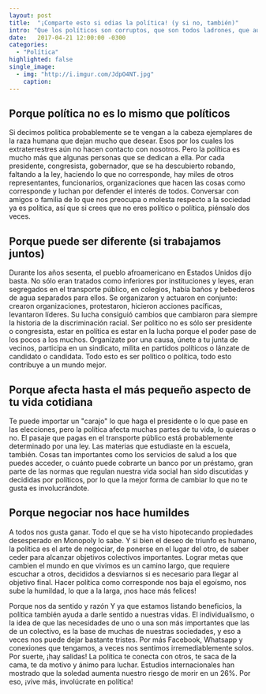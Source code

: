 ```yaml
---
layout: post
title:  "¡Comparte esto si odias la política! (y si no, también)"
intro: "Que los políticos son corruptos, que son todos ladrones, que aunque vote nada va a cambiar, las razones para perder la esperanza en la política son muchas. Acá te damos cinco argumentos de por qué (en verdad) no es tan mala, y por qué eres fundamental para cambiarla"
date:   2017-04-21 12:00:00 -0300
categories:
  - "Política"
highlighted: false
single_image:
  - img: "http://i.imgur.com/JdpO4NT.jpg"
    caption:
---
```

## Porque política no es lo mismo que políticos

Si decimos política probablemente se te vengan a la cabeza ejemplares de la raza humana que dejan mucho que desear. Esos por los cuales los extraterrestres aún no hacen contacto con nosotros. Pero la política es mucho más que algunas personas que se dedican a ella. Por cada presidente, congresista, gobernador, que se ha descubierto robando, faltando a la ley, haciendo lo que no corresponde, hay miles de otros representantes, funcionarios, organizaciones que hacen las cosas como corresponde y luchan por defender el interés de todos. Conversar con amigos o familia de lo que nos preocupa o molesta respecto a la sociedad ya es política, así que si crees que no eres político o política, piénsalo dos veces.

<!--Foto/ilustración movimientos civiles-->

## Porque puede ser diferente (si trabajamos juntos)

Durante los años sesenta, el pueblo afroamericano en Estados Unidos dijo basta. No sólo eran tratados como inferiores por instituciones y leyes, eran segregados en el transporte público, en colegios, había baños y bebederos de agua separados para ellos. Se organizaron y actuaron en conjunto: crearon organizaciones, protestaron, hicieron acciones pacíficas, levantaron líderes. Su lucha consiguió cambios que cambiaron para siempre la historia de la discriminación racial. Ser político no es sólo ser presidente o congresista, estar en política es estar en la lucha porque el poder pase de los pocos a los muchos. Organízate por una causa, únete a tu junta de vecinos, participa en un sindicato, milita en partidos políticos o lánzate de candidato o candidata. Todo esto es ser político o política, todo esto contribuye a un mundo mejor.

<!--Ilustración/foto que muestre símbolos de: micro, salud, marihuana, dinero, matrimonio-->

## Porque afecta hasta el más pequeño aspecto de tu vida cotidiana

Te puede importar un "carajo" lo que haga el presidente o lo que pase en las elecciones, pero la política afecta muchas partes de tu vida, lo quieras o no. El pasaje que pagas en el transporte público está probablemente determinado por una ley. Las materias que estudiaste en la escuela, también. Cosas tan importantes como los servicios de salud a los que puedes acceder, o cuánto puede cobrarte un banco por un préstamo, gran parte de las normas que regulan nuestra vida social han sido discutidas y decididas por políticos, por lo que la mejor forma de cambiar lo que no te gusta es involucrándote.

<!--¿Sugerencias de foto?-->

## Porque negociar nos hace humildes

A todos nos gusta ganar. Todo el que se ha visto hipotecando propiedades desesperado en Monopoly lo sabe. Y si bien el deseo de triunfo es humano, la política es el arte de negociar, de ponerse en el lugar del otro, de saber ceder para alcanzar objetivos colectivos importantes. Lograr metas que cambien el mundo en que vivimos es un camino largo, que requiere escuchar a otros, decididos a desviarnos si es necesario para llegar al objetivo final. Hacer política como corresponde nos baja el egoísmo, nos sube la humildad, lo que a la larga, ¡nos hace más felices!

<!--Algo de amigos, comunidad, malón, mesa de once-->

 Porque nos da sentido y razón
Y ya que estamos listando beneficios, la política también ayuda a darle sentido a nuestras vidas. El individualismo, o la idea de que las necesidades de uno o una son más importantes que las de un colectivo, es la base de muchas de nuestras sociedades, y eso a veces nos puede dejar bastante tristes. Por más Facebook, Whatsapp y conexiones que tengamos, a veces nos sentimos irremediablemente solos. Por suerte, ¡hay salidas! La política te conecta con otros, te saca de la cama, te da motivo y ánimo para luchar. Estudios internacionales han mostrado que la soledad aumenta nuestro riesgo de morir en un 26%. Por eso, ¡vive más, involúcrate en política!
